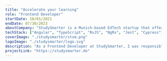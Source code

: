 ```yaml
---
title: "Accelerate your learning"
role: "Frontend Developer"
startDate: 10/01/2021
endDate: 07/30/2023
aboutCompany: "StudySmarter is a Munich-based EdTech startup that offers a platform for students to create, share, and learn from digital flashcards."
techStack: ["Angular", "TypeScript", "RxJS", "NgRx", "Jest", "Cypress"]
coverImage: "./studysmarter/stsm.png"
logoImage: "./studysmarter/logo.svg"
description: "As a Frontend Developer at StudySmarter, I was responsible for developing new features and maintaining the existing codebase of the web application."
projectLink: "https://studysmarter.de"
---
```

